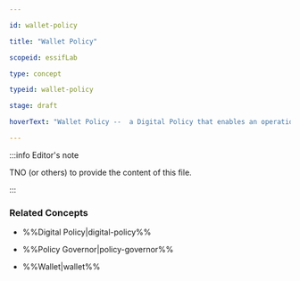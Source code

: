 ```yaml
---

id: wallet-policy

title: "Wallet Policy"

scopeid: essifLab

type: concept

typeid: wallet-policy

stage: draft

hoverText: "Wallet Policy --  a Digital Policy that enables an operational Wallet component to function according to the rules of its Policy Governor."

---
```




:::info Editor's note

TNO (or others) to provide the content of this file.

:::



### Related Concepts

- %%Digital Policy|digital-policy%%

- %%Policy Governor|policy-governor%%

- %%Wallet|wallet%%
